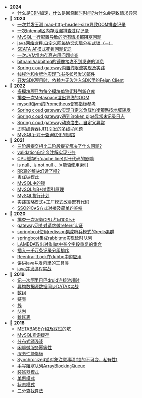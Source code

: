 - **2024**
    - [什么是CDN加速，什么是回源超时时间?为什么会导致请求异常](record/cdn.md)
- :footprints: **2023**
    - [一次并发压测,max-http-header-size导致OOM排查记录](record/memory_leak2.md)
    - [一次Internal区内存泄漏排查过程记录](record/memory_leak_1.md)
    - [MySQL一行配置导致的所有请求都阻塞问题](record/mysql-concurrency.md)
    - [java网络编程,自定义网络协议实现分布式锁（一）](record/java-network-program1.md)
    - [SEATA AT模式死锁问题记录](record/seata-dead-lock.md)
    <!-- - [opentelemetry-java-agent二次开发](record/opentelemetry-java-agent.md) -->
    - [一次JVM堆内存高占用问题排查](record/jvm-optimize-pratices.md)
    - [bitnami/rabbitmq的镜像接收不到发送的消息](record/rabbitmq-k8s-fix.md)
    - [Spring cloud gateway内置的限流实现及实践](record/gateway-ratelimiter.md)
    - [线程池和令牌池实现飞书多帐号发送邮件](record/feishu-mail-multi-account.md)
    - [开发SDK项目时，依赖方无法注入SDK里的Feign Client](record/sdk_openfeign_bean.md)
- :footprints: **2022**
    - [多模块项目为每个模块单独迁移到新仓库](record/maven_multi-module_git_migrate.md)
    - [排查一次Metaspace溢出导致的OOM](record/metaspace_oom.md)
    - [mysql和jvm的Prometheus告警指标参考](record/prometheus_metrics.md)
    - [Spring cloud gateway实现自定义负载均衡策略按地域转发](record/sc_lb.md)
    - [Spring cloud gateway遇到Broken pipe异常未记录日志](record/gateway_log_troubleshooting.md)
    - [Spring cloud gateway动态路由、自定义异常](record/sc_route_exception.md)
    - [即时编译器(JIT)引发的多线程问题](record/jit_compiler_record.md)
    - [MySQL针对于查询优化的思路](REDING/../reading/MySQL_Optimization.md)
- :footprints: **2021**
    - [三阶段提交相比二阶段提交解决了什么问题?](record/3PC_2PC.md)
    - [validation自定义注解实现业务](record/validation.md)
    - [CPU缓存行(cache line)对于代码的影响](record/CpuCacheLine.md)
    - [is null、is not null 、!=能否使用索引](reading/MySQLExecutionPlanExample.md)
    - [RR真的解决幻读了吗?](reading/MYSQL_RR_1.md)
    - [责任链模式](java/ChainOfResponsibility.md)
    - [MySQL中的锁](reading/MySQLLock)
    - [MySQL的B+树索引原理](reading/MySQLB+TreeIndex.md)
    - [MySQL执行计划](reading/MySQLExecutionPlan.md)
    - [实践策略模式+工厂模式改善既有代码](PATTERN/Strategy.md)
    - [SSO的CAS方式对接及简单的鉴权](record/SSO_CAS.md)
- :footprints: **2020**
     - [排查一次服务CPU占用100%+](record/cpu1.md)  
     - [gateway网关对请求做referer认证](record/gatewayRefererAuth.md)
     - [springboot使用redisson集成哨兵模式的redis集群](java/redisson1.md)
     - [springboot集成rabbitmq实现延时队列](record/rabbitmq1.md)
     - [LAMBDA取出对象list中某个字段重复的集合](record/FETCHDUPLICATESET-LAMBDA.md)
     - [插入一千万条记录分组排序](record/DATAFORKJOIN.md)
     - [ReentrantLock在dubbo中的应用](record/Lock1.md)
     - [讲讲java并发包里的工具类](java/ConcurrentUtil.md)
    - [java并发编程实战](reading/CONCURRENTPROGAMMING.md)
- :footprints: **2019**
    - [记一次阿里巴巴druid连接池超时](record/DRUIDTIMEOUTrecord.md)
    - [异构数据源数据同步DATAX实战](record/DATAXrecord.md)
    - [数组](java/Array.md)
    - [链表](java/LinkedList.md)
    - [栈](java/Stack.md)
    - [队列](java/Queue.md)
    - [跳跃表](java/SkipList.md)
- :footprints: **2018**
    - [METABASE介绍及踩过的坑](record/METABASErecord.md)
    - [MySQL查询缓存](record/MYSQLCACHErecord.md)
    - [分布式锁浅谈](java/DISTRIBUTEDLOCK.md)
    - [闲聊微服务幂等性](record/SOAIdempotent.md)
    - [服务性能指标](record/PropertyIndex.md)
    - [Synchronized锁对象注意事项(锁的不可变，私有性)](record/Sync1.md)
    - [手写阻塞队列ArrayBlockingQueue](java/ArrayBlockingQueue.md)
    - [装饰器模式](PATTERN/Decorator.md)  
    - [单例模式](java/singleton.md)
    - [状态模式](PATTERN/State.md)
    - [二分查找算法](java/BinarySearch.md)   
